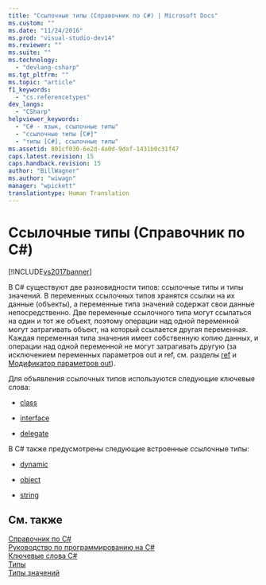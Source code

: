 ```yaml
---
title: "Ссылочные типы (Справочник по C#) | Microsoft Docs"
ms.custom: ""
ms.date: "11/24/2016"
ms.prod: "visual-studio-dev14"
ms.reviewer: ""
ms.suite: ""
ms.technology: 
  - "devlang-csharp"
ms.tgt_pltfrm: ""
ms.topic: "article"
f1_keywords: 
  - "cs.referencetypes"
dev_langs: 
  - "CSharp"
helpviewer_keywords: 
  - "C# - язык, ссылочные типы"
  - "ссылочные типы [C#]"
  - "типы [C#], ссылочные типы"
ms.assetid: 801cf030-6e2d-4a0d-9daf-1431b0c31f47
caps.latest.revision: 15
caps.handback.revision: 15
author: "BillWagner"
ms.author: "wiwagn"
manager: "wpickett"
translationtype: Human Translation
---
```

# Ссылочные типы (Справочник по C#)
[!INCLUDE[vs2017banner](../../../csharp/includes/vs2017banner.md)]

В C\# существуют две разновидности типов: ссылочные типы и типы значений.  В переменных ссылочных типов хранятся ссылки на их данные \(объекты\), а переменные типа значений содержат свои данные непосредственно.  Две переменные ссылочного типа могут ссылаться на один и тот же объект, поэтому операции над одной переменной могут затрагивать объект, на который ссылается другая переменная.  Каждая переменная типа значения имеет собственную копию данных, и операции над одной переменной не могут затрагивать другую \(за исключением переменных параметров out и ref, см. разделы [ref](../../../csharp/language-reference/keywords/ref.md) и [Модификатор параметров out](../../../csharp/language-reference/keywords/out-parameter-modifier.md)\).  
  
 Для объявления ссылочных типов используются следующие ключевые слова:  
  
-   [class](../../../csharp/language-reference/keywords/class.md)  
  
-   [interface](../../../csharp/language-reference/keywords/interface.md)  
  
-   [delegate](../../../csharp/language-reference/keywords/delegate.md)  
  
 В C\# также предусмотрены следующие встроенные ссылочные типы:  
  
-   [dynamic](../../../csharp/language-reference/keywords/dynamic.md)  
  
-   [object](../../../csharp/language-reference/keywords/object.md)  
  
-   [string](../../../csharp/language-reference/keywords/string.md)  
  
## См. также  
 [Справочник по C\#](../../../csharp/language-reference/index.md)   
 [Руководство по программированию на C\#](../../../csharp/programming-guide/index.md)   
 [Ключевые слова C\#](../../../csharp/language-reference/keywords/index.md)   
 [Типы](../../../csharp/language-reference/keywords/types.md)   
 [Типы значений](../../../csharp/language-reference/keywords/value-types.md)